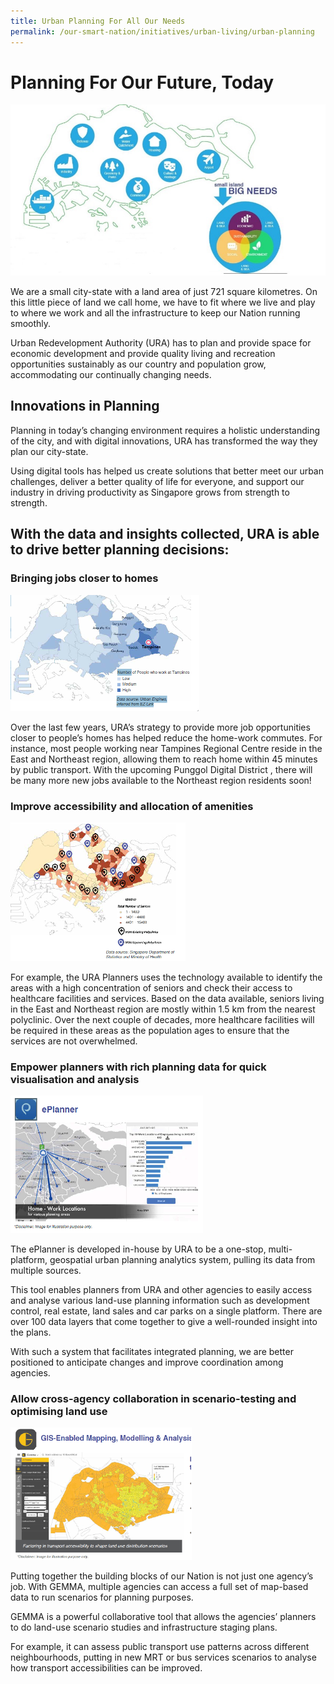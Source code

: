 ```yaml
---
title: Urban Planning For All Our Needs 
permalink: /our-smart-nation/initiatives/urban-living/urban-planning
---
```


# Planning For Our Future, Today

![Small Island, Big Needs](/images/our-smart-nation/Initiatives/URA-1.jpg)

We are a small city-state with a land area of just 721 square kilometres. On this little piece of land we call home, we have to fit where we live and play to where we work and all the infrastructure to keep our Nation running smoothly.

Urban Redevelopment Authority (URA) has to plan and provide space for economic development and provide quality living and recreation opportunities sustainably as our country and population grow, accommodating our continually changing needs. 

## Innovations in Planning

Planning in today’s changing environment requires a holistic understanding of the city, and with digital innovations, URA has transformed the way they plan our city-state.  

Using digital tools has helped us create solutions that better meet our urban challenges, deliver a better quality of life for everyone, and support our industry in driving productivity as Singapore grows from strength to strength. 

## With the data and insights collected, URA is able to drive better planning decisions: 

### Bringing jobs closer to homes

![Eastern side of Singapore](/images/our-smart-nation/Initiatives/URA-2.png)

Over the last few years, URA’s strategy to provide more job opportunities closer to people’s homes has helped reduce the home-work commutes. For instance, most people working near Tampines Regional Centre reside in the East and Northeast region, allowing them to reach home within 45 minutes by public transport. With the upcoming Punggol Digital District <Link to PDD page>, there will be many more new jobs available to the Northeast region residents soon! 

### Improve accessibility and allocation of amenities

![allocation of amenities](/images/our-smart-nation/Initiatives/URA-3.png)

For example, the URA Planners uses the technology available to identify the areas with a high concentration of seniors and check their access to healthcare facilities and services. Based on the data available, seniors living in the East and Northeast region are mostly within 1.5 km from the nearest polyclinic. Over the next couple of decades, more healthcare facilities will be required in these areas as the population ages to ensure that the services are not overwhelmed.

### Empower planners with rich planning data for quick visualisation and analysis

![URA eplanner](/images/our-smart-nation/Initiatives/URA-4.png)

The ePlanner is developed in-house by URA to be a one-stop, multi-platform, geospatial urban planning analytics system, pulling its data from multiple sources. 

This tool enables planners from URA and other agencies to easily access and analyse various land-use planning information such as development control, real estate, land sales and car parks on a single platform. There are over 100 data layers that come together to give a well-rounded insight into the plans. 

With such a system that facilitates integrated planning, we are better positioned to anticipate changes and improve coordination among agencies.

### Allow cross-agency collaboration in scenario-testing and optimising land use

![URA Gemma](/images/our-smart-nation/Initiatives/URA-5.png)

Putting together the building blocks of our Nation is not just one agency’s job. With GEMMA, multiple agencies can access a full set of map-based data to run scenarios for planning purposes.

GEMMA is a powerful collaborative tool that allows the agencies’ planners to do land-use scenario studies and infrastructure staging plans. 

For example, it can assess public transport use patterns across different neighbourhoods, putting in new MRT or bus services scenarios to analyse how transport accessibilities can be improved. 
